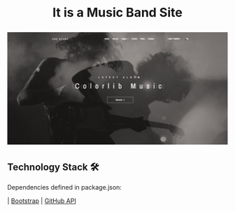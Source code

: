 

<br />
<p align="center">
  <h1 align="center"One-Music</h1>

  <p align="center">
    It is a Music Band Site
    
    
</p>

[![Site preview](/img/social-image.png)](https://hilarious-cassata-32c821.netlify.app/)

## Technology Stack 🛠️

Dependencies defined in package.json:

| [Bootstrap](https://getbootstrap.com/)
| [GitHub API](https://developer.github.com/v3/repos/)

